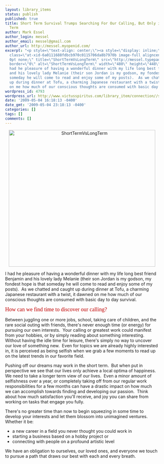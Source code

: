 ```yaml
---
layout: library_items
status: publish
published: true
title: Short Term Survival Trumps Searching For Our Calling, But Only in the Short
  Term
author: Mark Essel
author_login: messel
author_email: messel@gmail.com
author_url: http://messel.myopenid.com/
excerpt: "<p style=\"text-align: center;\"><a style=\"display: inline;\" href=\"http://www.flickr.com/photos/fdecomite/\"><img
  class=\"at-xid-6a0111688fdbcb970c0115706da8b7970b image-full aligncenter\" style=\"border:
  0pt none;\" title=\"ShortTermVsLongTerm\" src=\"http://messel.typepad.com/.a/6a0111688fdbcb970c0115706da8b7970b-800wi\"
  border=\"0\" alt=\"ShortTermVsLongTerm\" width=\"480\" height=\"448\" /></a></p>\r\n\r\nI
  had he pleasure of having a wonderful dinner with my life long best friend Benjamin
  and his lovely lady Melanie (their son Jordan is my godson, my fondest hope is that
  someday he will come to read and enjoy some of my posts).  As we chatted and caught
  up during dinner at Tofu, a charming Japanese restaurant with a twist, it dawned
  on me how much of our conscious thoughts are consumed with basic day to day survival."
wordpress_id: 4793
wordpress_url: http://www.victusspiritus.com/library_item/connection//short-term-survival-trumps-searching-for-our-calling-but-only-in-the-short-term/
date: '2009-05-04 16:18:13 -0400'
date_gmt: '2009-05-04 23:18:13 -0400'
categories: []
tags: []
comments: []
---
```

<p style="text-align: center;"><a style="display: inline;" href="http://www.flickr.com/photos/fdecomite/"><img class="at-xid-6a0111688fdbcb970c0115706da8b7970b image-full aligncenter" style="border: 0pt none;" title="ShortTermVsLongTerm" src="http://messel.typepad.com/.a/6a0111688fdbcb970c0115706da8b7970b-800wi" border="0" alt="ShortTermVsLongTerm" width="480" height="448" /></a></p>
<p>I had he pleasure of having a wonderful dinner with my life long best friend Benjamin and his lovely lady Melanie (their son Jordan is my godson, my fondest hope is that someday he will come to read and enjoy some of my posts).  As we chatted and caught up during dinner at Tofu, a charming Japanese restaurant with a twist, it dawned on me how much of our conscious thoughts are consumed with basic day to day survival.<a id="more"></a><a id="more-4793"></a></p>
<p><span style="color: #c00000; font-size: 18px; font-family: Trebuchet MS;">How can we find time to discover our calling?</span></p>
<p>Between juggling one or more jobs, school, taking care of children, and the rare social outing with friends, there's never enough time (or energy) for pursuing our own interests.  Your calling or greatest work could manifest from your hobbies, or by simply reading about something interesting.  Without having the idle time for leisure, there's simply no way to uncover our love of something new.  Even for topics we are already highly interested in, it is perceived as being selfish when we grab a few moments to read up on the latest trends in our favorite field.</p>
<p>Pushing off our dreams may work in the short term.  But when put in perspective we see that our lives only achieve a local optima of happiness.  We need to take a longer term view of our lives.  Even a minor amount of selfishness over a year, or completely taking off from our regular work responsibilities for a few months can have a drastic impact on how much we can accomplish towards finding and developing our passion.  Think about how much satisfaction you'll receive, and joy you can share from working on tasks that engage you fully.</p>
<p>There's no greater time than now to begin squeezing in some time to develop your interests and let them blossom into unimagined ventures.  Whether it be:</p>
<ul>
<li> a new career in a field you never thought you could work in</li>
<li>starting a business based on a hobby project or</li>
<li>connecting with people on a profound artistic level</li>
</ul>
<p>We have an obligation to ourselves, our loved ones, and everyone we touch to pursue a path that draws our best with each and every breath.</p>

